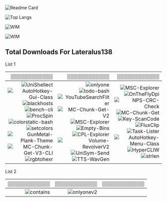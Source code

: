 ![Readme Card](https://github-readme-stats.vercel.app/api/pin/?username=Lateralus138&layout=compact&repo=FluxHub&bg_color=1d1d1d&theme=vision-friendly-dark)

![Top Langs](https://github-readme-stats.vercel.app/api/top-langs/?username=Lateralus138&layout=compact&bg_color=1d1d1d&hide=html,css,scss,makefile,javascript&langs_count=10&theme=vision-friendly-dark)

![WIM](https://img.shields.io/endpoint?url=https://raw.githubusercontent.com/Lateralus138/FluxHub/master/docs/json/workflow_init_md5.json)

![WIM](https://img.shields.io/endpoint?url=https://raw.githubusercontent.com/Lateralus138/FluxHub/master/docs/json/workflow_stop_md5.json)

## Total Downloads For Lateralus138

List 1

|▒▒▒▒▒▒▒▒▒▒▒▒|▒▒▒▒▒▒▒▒▒▒▒▒|▒▒▒▒▒▒▒▒▒▒▒▒|
|--:|--:|--:|
|![UniShellect](https://img.shields.io/github/downloads/Lateralus138/UniShellect/total?style=for-the-badge&label=UniShellect&labelColor=1d1d1d)![AutoHotkey-Gui-Class](https://img.shields.io/github/downloads/Lateralus138/AutoHotkey-Gui-Class/total?style=for-the-badge&label=AHK-Gui-Class&labelColor=1d1d1d)![blackhosts](https://img.shields.io/github/downloads/Lateralus138/blackhosts/total?style=for-the-badge&label=blackhosts&labelColor=1d1d1d)![bench-cli](https://img.shields.io/github/downloads/Lateralus138/bench-cli/total?style=for-the-badge&label=bench-cli&labelColor=1d1d1d)![ProcSpin](https://img.shields.io/github/downloads/Lateralus138/ProcSpin/total?style=for-the-badge&label=ProcSpin&labelColor=1d1d1d)![colorstatic-bash](https://img.shields.io/github/downloads/Lateralus138/colorstatic-bash/total?style=for-the-badge&label=colorstatic-bash&labelColor=1d1d1d)![setcolors](https://img.shields.io/github/downloads/Lateralus138/setcolors/total?style=for-the-badge&label=setcolors&labelColor=1d1d1d)![GunMetal-Plank-Theme](https://img.shields.io/github/downloads/Lateralus138/GunMetal-Plank-Theme/total?style=for-the-badge&label=GunMetal-Plank-Theme&labelColor=1d1d1d)![MC-Chunk-Get-V3-CLI](https://img.shields.io/github/downloads/Lateralus138/MC-Chunk-Get-V3-CLI/total?style=for-the-badge&label=MC-Chunk-Get-V3-CLI&labelColor=1d1d1d)![rgbtohexr](https://img.shields.io/github/downloads/Lateralus138/rgbtohexr/total?style=for-the-badge&label=rgbtohexr&labelColor=1d1d1d)|![onlyone](https://img.shields.io/github/downloads/Lateralus138/onlyone/total?style=for-the-badge&label=onlyone&labelColor=1d1d1d)![todo-bash](https://img.shields.io/github/downloads/Lateralus138/todo-bash/total?style=for-the-badge&label=todo-bash&labelColor=1d1d1d)![YouTubeSearchFilter](https://img.shields.io/github/downloads/Lateralus138/YouTubeSearchFilter/total?style=for-the-badge&label=YouTubeSearchFilter&labelColor=1d1d1d)![MC-Chunk-Get-V2](https://img.shields.io/github/downloads/Lateralus138/MC-Chunk-Get-V2/total?style=for-the-badge&label=MC-Chunk-Get-V2&labelColor=1d1d1d)![MSC-Explorer](https://img.shields.io/github/downloads/Lateralus138/MSC-Explorer/total?style=for-the-badge&label=MSC-Explorer&labelColor=1d1d1d)![Empty-Bins](https://img.shields.io/github/downloads/Lateralus138/Empty-Bins/total?style=for-the-badge&label=Empty-Bins&labelColor=1d1d1d)![CPL-Explorer](https://img.shields.io/github/downloads/Lateralus138/CPL-Explorer/total?style=for-the-badge&label=CPL-Explorer&labelColor=1d1d1d)![Volume-RevolverV2](https://img.shields.io/github/downloads/Lateralus138/Volume-RevolverV2/total?style=for-the-badge&label=Volume-RevolverV2&labelColor=1d1d1d)![UniSym-Send](https://img.shields.io/github/downloads/Lateralus138/UniSym-Send/total?style=for-the-badge&label=UniSym-Send&labelColor=1d1d1d)![TTS-WavGen](https://img.shields.io/github/downloads/Lateralus138/TTS-WavGen/total?style=for-the-badge&label=TTS-WavGen&labelColor=1d1d1d)|![MSC-Explorer](https://img.shields.io/github/downloads/Lateralus138/MSC-Explorer/total?style=for-the-badge&label=MSC-Explorer&labelColor=1d1d1d)![OnTheFlyDpi](https://img.shields.io/github/downloads/Lateralus138/OnTheFlyDpi/total?style=for-the-badge&label=OnTheFlyDpi&labelColor=1d1d1d)![NPS-CRC-Check](https://img.shields.io/github/downloads/Lateralus138/NPS-CRC-Check/total?style=for-the-badge&label=NPS-CRC-Check&labelColor=1d1d1d)![MC-Chunk-Get](https://img.shields.io/github/downloads/Lateralus138/MC-Chunk-Get/total?style=for-the-badge&label=MC-Chunk-Get&labelColor=1d1d1d)![Key-ScanCode](https://img.shields.io/github/downloads/Lateralus138/Key-ScanCode/total?style=for-the-badge&label=Key-ScanCode&labelColor=1d1d1d)![FluxClip](https://img.shields.io/github/downloads/Lateralus138/FluxClip/total?style=for-the-badge&label=FluxClip&labelColor=1d1d1d)![Task-Lister](https://img.shields.io/github/downloads/Lateralus138/Task-Lister/total?style=for-the-badge&label=Task-Lister&labelColor=1d1d1d)![AutoHotkey-Menu-Class](https://img.shields.io/github/downloads/Lateralus138/AutoHotkey-Menu-Class/total?style=for-the-badge&label=AHK-Menu-Class&labelColor=1d1d1d)![HyperCLIW](https://img.shields.io/github/downloads/Lateralus138/HyperCLIW/total?style=for-the-badge&label=HyperCLIW&labelColor=1d1d1d&logo=data%3Aimage%2Fpng%3Bbase64%2CiVBORw0KGgoAAAANSUhEUgAAABAAAAAQCAMAAAAoLQ9TAAAABGdBTUEAALGPC%2FxhBQAAACBjSFJNAAB6JgAAgIQAAPoAAACA6AAAdTAAAOpgAAA6mAAAF3CculE8AAABcVBMVEUAAAAAgM0Af8wolNQAa7YAbbkAQIcAQIYAVJ0AgM0AgM0AgM0AgM0AgM0AgM0AgM0AgM0AgM0AgM0Af8wAfswAfswAf8wAgM0AgM0AgM0Af80AgM0AgM0AgM0AgM0Af8wAgM0Af80djtIIg84Af8wAfsxYrN4Fg84Gg85RqNwej9MLhM8LhM8AfcsAgM0Hg88AfsshkNNTqd1%2Fv%2BUXi9AHdsAAYKoAY64ih8kAf81YkcEFV54GV55Sj8EnlNULhc8AecYdebwKcrsAe8gAb7oAXacAXqgAcLwAImUAUpoAVJ0AUpwAUZoAIWMAVJ0AVJ0AUpwAUZwAVJ0AVJ0AVJ0AVJ0AgM0cjtJqteGczetqtOEAf807ndjL5fT9%2Fv7%2F%2F%2F%2FM5fQ9ntnu9vu12vCi0Oz%2F%2F%2F6Hw%2Bebzeufz%2Bx%2Bv%2BW12e%2Bgz%2BxqteLu9fmRx%2BjL3Ovu8%2Fi1zeKrzeUAUpw7e7M8fLQAU50cZ6hqm8WcvNgAVJ3xWY3ZAAAAVnRSTlMAAAAAAAAAAAAREApTvrxRCQQ9rfX0qwErleyUKjncOFv%2B%2Fv5b%2Ff7%2B%2Fv7%2B%2Fv1b%2Ff7%2B%2Fv7%2BW%2F7%2B%2Fv79%2Fv7%2B%2Fv7%2B%2Fv7%2B%2Fjfa2jcBKJHqKAEEO6r0CVC8EFaOox4AAAABYktHRF9z0VEtAAAACXBIWXMAAA7DAAAOwwHHb6hkAAAAB3RJTUUH5QYKDQws%2FBWF6QAAAONJREFUGNNjYAABRkZOLkZGBhhgZOTm4eXjF4AJMQoKCYuEhYmKCQmCRBjFJSSlwiMiI6PCpaRlxBkZGGXlomNi4%2BLj4xISo%2BXkgQIKikqx8UnJyUnxKcqKKiAB1ajUJDV1Dc00LW0dXSaggF56fLK%2BgYFhhlGmsQkzRCDL1MzcIhsmYJkTn2tlbWObZ2cP0sKk4OCYH19QWFgQX%2BTkrMLEwOLiWlySD7I2v7TMzZ2Vgc3D08u7vKKysqLc28vHlx3oVg4%2F%2F4DAqqrAAH8%2FDohnODiCgkNCgoM4OOD%2B5eAIDYVyAZ9mMF8DmkLwAAAAJXRFWHRkYXRlOmNyZWF0ZQAyMDIxLTA2LTEwVDE4OjEyOjQ0LTA1OjAwkjvGQgAAACV0RVh0ZGF0ZTptb2RpZnkAMjAyMS0wNi0xMFQxODoxMjo0NC0wNTowMONmfv4AAAAASUVORK5CYII%3D)![strlen](https://img.shields.io/github/downloads/Lateralus138/strlen/total?style=for-the-badge&label=strlen&labelColor=1d1d1d&logo=data%3Aimage%2Fpng%3Bbase64%2CiVBORw0KGgoAAAANSUhEUgAAABAAAAAQCAMAAAAoLQ9TAAAABGdBTUEAALGPC%2FxhBQAAACBjSFJNAAB6JgAAgIQAAPoAAACA6AAAdTAAAOpgAAA6mAAAF3CculE8AAABcVBMVEUAAAAAgM0Af8wolNQAa7YAbbkAQIcAQIYAVJ0AgM0AgM0AgM0AgM0AgM0AgM0AgM0AgM0AgM0AgM0Af8wAfswAfswAf8wAgM0AgM0AgM0Af80AgM0AgM0AgM0AgM0Af8wAgM0Af80djtIIg84Af8wAfsxYrN4Fg84Gg85RqNwej9MLhM8LhM8AfcsAgM0Hg88AfsshkNNTqd1%2Fv%2BUXi9AHdsAAYKoAY64ih8kAf81YkcEFV54GV55Sj8EnlNULhc8AecYdebwKcrsAe8gAb7oAXacAXqgAcLwAImUAUpoAVJ0AUpwAUZoAIWMAVJ0AVJ0AUpwAUZwAVJ0AVJ0AVJ0AVJ0AgM0cjtJqteGczetqtOEAf807ndjL5fT9%2Fv7%2F%2F%2F%2FM5fQ9ntnu9vu12vCi0Oz%2F%2F%2F6Hw%2Bebzeufz%2Bx%2Bv%2BW12e%2Bgz%2BxqteLu9fmRx%2BjL3Ovu8%2Fi1zeKrzeUAUpw7e7M8fLQAU50cZ6hqm8WcvNgAVJ3xWY3ZAAAAVnRSTlMAAAAAAAAAAAAREApTvrxRCQQ9rfX0qwErleyUKjncOFv%2B%2Fv5b%2Ff7%2B%2Fv7%2B%2Fv1b%2Ff7%2B%2Fv7%2BW%2F7%2B%2Fv79%2Fv7%2B%2Fv7%2B%2Fv7%2B%2Fjfa2jcBKJHqKAEEO6r0CVC8EFaOox4AAAABYktHRF9z0VEtAAAACXBIWXMAAA7DAAAOwwHHb6hkAAAAB3RJTUUH5QYKDQws%2FBWF6QAAAONJREFUGNNjYAABRkZOLkZGBhhgZOTm4eXjF4AJMQoKCYuEhYmKCQmCRBjFJSSlwiMiI6PCpaRlxBkZGGXlomNi4%2BLj4xISo%2BXkgQIKikqx8UnJyUnxKcqKKiAB1ajUJDV1Dc00LW0dXSaggF56fLK%2BgYFhhlGmsQkzRCDL1MzcIhsmYJkTn2tlbWObZ2cP0sKk4OCYH19QWFgQX%2BTkrMLEwOLiWlySD7I2v7TMzZ2Vgc3D08u7vKKysqLc28vHlx3oVg4%2F%2F4DAqqrAAH8%2FDohnODiCgkNCgoM4OOD%2B5eAIDYVyAZ9mMF8DmkLwAAAAJXRFWHRkYXRlOmNyZWF0ZQAyMDIxLTA2LTEwVDE4OjEyOjQ0LTA1OjAwkjvGQgAAACV0RVh0ZGF0ZTptb2RpZnkAMjAyMS0wNi0xMFQxODoxMjo0NC0wNTowMONmfv4AAAAASUVORK5CYII%3D)|


<!-- ![UniShellect](https://img.shields.io/github/downloads/Lateralus138/UniShellect/total?style=for-the-badge&label=UniShellect&labelColor=1d1d1d)
![AutoHotkey-Gui-Class](https://img.shields.io/github/downloads/Lateralus138/AutoHotkey-Gui-Class/total?style=for-the-badge&label=AHK-Gui-Class&labelColor=1d1d1d)
![blackhosts](https://img.shields.io/github/downloads/Lateralus138/blackhosts/total?style=for-the-badge&label=blackhosts&labelColor=1d1d1d)
![bench-cli](https://img.shields.io/github/downloads/Lateralus138/bench-cli/total?style=for-the-badge&label=bench-cli&labelColor=1d1d1d)
![ProcSpin](https://img.shields.io/github/downloads/Lateralus138/ProcSpin/total?style=for-the-badge&label=ProcSpin&labelColor=1d1d1d)
![colorstatic-bash](https://img.shields.io/github/downloads/Lateralus138/colorstatic-bash/total?style=for-the-badge&label=colorstatic-bash&labelColor=1d1d1d)
![setcolors](https://img.shields.io/github/downloads/Lateralus138/setcolors/total?style=for-the-badge&label=setcolors&labelColor=1d1d1d)
![GunMetal-Plank-Theme](https://img.shields.io/github/downloads/Lateralus138/GunMetal-Plank-Theme/total?style=for-the-badge&label=GunMetal-Plank-Theme&labelColor=1d1d1d)
![MC-Chunk-Get-V3-CLI](https://img.shields.io/github/downloads/Lateralus138/MC-Chunk-Get-V3-CLI/total?style=for-the-badge&label=MC-Chunk-Get-V3-CLI&labelColor=1d1d1d)
![rgbtohexr](https://img.shields.io/github/downloads/Lateralus138/rgbtohexr/total?style=for-the-badge&label=rgbtohexr&labelColor=1d1d1d) -->

<!-- ![onlyone](https://img.shields.io/github/downloads/Lateralus138/onlyone/total?style=for-the-badge&label=onlyone&labelColor=1d1d1d)
![todo-bash](https://img.shields.io/github/downloads/Lateralus138/todo-bash/total?style=for-the-badge&label=todo-bash&labelColor=1d1d1d)
![YouTubeSearchFilter](https://img.shields.io/github/downloads/Lateralus138/YouTubeSearchFilter/total?style=for-the-badge&label=YouTubeSearchFilter&labelColor=1d1d1d)
![MC-Chunk-Get-V2](https://img.shields.io/github/downloads/Lateralus138/MC-Chunk-Get-V2/total?style=for-the-badge&label=MC-Chunk-Get-V2&labelColor=1d1d1d)
![MSC-Explorer](https://img.shields.io/github/downloads/Lateralus138/MSC-Explorer/total?style=for-the-badge&label=MSC-Explorer&labelColor=1d1d1d)
![Empty-Bins](https://img.shields.io/github/downloads/Lateralus138/Empty-Bins/total?style=for-the-badge&label=Empty-Bins&labelColor=1d1d1d)
![CPL-Explorer](https://img.shields.io/github/downloads/Lateralus138/CPL-Explorer/total?style=for-the-badge&label=CPL-Explorer&labelColor=1d1d1d)
![Volume-RevolverV2](https://img.shields.io/github/downloads/Lateralus138/Volume-RevolverV2/total?style=for-the-badge&label=Volume-RevolverV2&labelColor=1d1d1d)
![UniSym-Send](https://img.shields.io/github/downloads/Lateralus138/UniSym-Send/total?style=for-the-badge&label=UniSym-Send&labelColor=1d1d1d)
![TTS-WavGen](https://img.shields.io/github/downloads/Lateralus138/TTS-WavGen/total?style=for-the-badge&label=TTS-WavGen&labelColor=1d1d1d) -->

<!-- ![MSC-Explorer](https://img.shields.io/github/downloads/Lateralus138/MSC-Explorer/total?style=for-the-badge&label=MSC-Explorer&labelColor=1d1d1d)![OnTheFlyDpi](https://img.shields.io/github/downloads/Lateralus138/OnTheFlyDpi/total?style=for-the-badge&label=OnTheFlyDpi&labelColor=1d1d1d)![NPS-CRC-Check](https://img.shields.io/github/downloads/Lateralus138/NPS-CRC-Check/total?style=for-the-badge&label=NPS-CRC-Check&labelColor=1d1d1d)![MC-Chunk-Get](https://img.shields.io/github/downloads/Lateralus138/MC-Chunk-Get/total?style=for-the-badge&label=MC-Chunk-Get&labelColor=1d1d1d)![Key-ScanCode](https://img.shields.io/github/downloads/Lateralus138/Key-ScanCode/total?style=for-the-badge&label=Key-ScanCode&labelColor=1d1d1d)![FluxClip](https://img.shields.io/github/downloads/Lateralus138/FluxClip/total?style=for-the-badge&label=FluxClip&labelColor=1d1d1d)![Task-Lister](https://img.shields.io/github/downloads/Lateralus138/Task-Lister/total?style=for-the-badge&label=Task-Lister&labelColor=1d1d1d)![AutoHotkey-Menu-Class](https://img.shields.io/github/downloads/Lateralus138/AutoHotkey-Menu-Class/total?style=for-the-badge&label=AHK-Menu-Class&labelColor=1d1d1d) -->

List 2

|▒▒▒▒▒▒▒▒▒▒▒▒|▒▒▒▒▒▒▒▒▒▒▒▒|▒▒▒▒▒▒▒▒▒▒▒▒|
|--:|--:|--:|
|![contains](https://img.shields.io/github/downloads/Lateralus138/contains/total?style=for-the-badge&label=contains&labelColor=1d1d1d&logo=data%3Aimage%2Fpng%3Bbase64%2CiVBORw0KGgoAAAANSUhEUgAAABAAAAAQCAMAAAAoLQ9TAAAABGdBTUEAALGPC%2FxhBQAAACBjSFJNAAB6JgAAgIQAAPoAAACA6AAAdTAAAOpgAAA6mAAAF3CculE8AAABcVBMVEUAAAAAgM0Af8wolNQAa7YAbbkAQIcAQIYAVJ0AgM0AgM0AgM0AgM0AgM0AgM0AgM0AgM0AgM0AgM0Af8wAfswAfswAf8wAgM0AgM0AgM0Af80AgM0AgM0AgM0AgM0Af8wAgM0Af80djtIIg84Af8wAfsxYrN4Fg84Gg85RqNwej9MLhM8LhM8AfcsAgM0Hg88AfsshkNNTqd1%2Fv%2BUXi9AHdsAAYKoAY64ih8kAf81YkcEFV54GV55Sj8EnlNULhc8AecYdebwKcrsAe8gAb7oAXacAXqgAcLwAImUAUpoAVJ0AUpwAUZoAIWMAVJ0AVJ0AUpwAUZwAVJ0AVJ0AVJ0AVJ0AgM0cjtJqteGczetqtOEAf807ndjL5fT9%2Fv7%2F%2F%2F%2FM5fQ9ntnu9vu12vCi0Oz%2F%2F%2F6Hw%2Bebzeufz%2Bx%2Bv%2BW12e%2Bgz%2BxqteLu9fmRx%2BjL3Ovu8%2Fi1zeKrzeUAUpw7e7M8fLQAU50cZ6hqm8WcvNgAVJ3xWY3ZAAAAVnRSTlMAAAAAAAAAAAAREApTvrxRCQQ9rfX0qwErleyUKjncOFv%2B%2Fv5b%2Ff7%2B%2Fv7%2B%2Fv1b%2Ff7%2B%2Fv7%2BW%2F7%2B%2Fv79%2Fv7%2B%2Fv7%2B%2Fv7%2B%2Fjfa2jcBKJHqKAEEO6r0CVC8EFaOox4AAAABYktHRF9z0VEtAAAACXBIWXMAAA7DAAAOwwHHb6hkAAAAB3RJTUUH5QYKDQws%2FBWF6QAAAONJREFUGNNjYAABRkZOLkZGBhhgZOTm4eXjF4AJMQoKCYuEhYmKCQmCRBjFJSSlwiMiI6PCpaRlxBkZGGXlomNi4%2BLj4xISo%2BXkgQIKikqx8UnJyUnxKcqKKiAB1ajUJDV1Dc00LW0dXSaggF56fLK%2BgYFhhlGmsQkzRCDL1MzcIhsmYJkTn2tlbWObZ2cP0sKk4OCYH19QWFgQX%2BTkrMLEwOLiWlySD7I2v7TMzZ2Vgc3D08u7vKKysqLc28vHlx3oVg4%2F%2F4DAqqrAAH8%2FDohnODiCgkNCgoM4OOD%2B5eAIDYVyAZ9mMF8DmkLwAAAAJXRFWHRkYXRlOmNyZWF0ZQAyMDIxLTA2LTEwVDE4OjEyOjQ0LTA1OjAwkjvGQgAAACV0RVh0ZGF0ZTptb2RpZnkAMjAyMS0wNi0xMFQxODoxMjo0NC0wNTowMONmfv4AAAAASUVORK5CYII%3D)|![onlyonev2](https://img.shields.io/github/downloads/Lateralus138/onlyonev2/total?style=for-the-badge&label=onlyone%20v2&labelColor=1d1d1d&logo=data%3Aimage%2Fpng%3Bbase64%2CiVBORw0KGgoAAAANSUhEUgAAABAAAAAQCAMAAAAoLQ9TAAAABGdBTUEAALGPC%2FxhBQAAACBjSFJNAAB6JgAAgIQAAPoAAACA6AAAdTAAAOpgAAA6mAAAF3CculE8AAABcVBMVEUAAAAAgM0Af8wolNQAa7YAbbkAQIcAQIYAVJ0AgM0AgM0AgM0AgM0AgM0AgM0AgM0AgM0AgM0AgM0Af8wAfswAfswAf8wAgM0AgM0AgM0Af80AgM0AgM0AgM0AgM0Af8wAgM0Af80djtIIg84Af8wAfsxYrN4Fg84Gg85RqNwej9MLhM8LhM8AfcsAgM0Hg88AfsshkNNTqd1%2Fv%2BUXi9AHdsAAYKoAY64ih8kAf81YkcEFV54GV55Sj8EnlNULhc8AecYdebwKcrsAe8gAb7oAXacAXqgAcLwAImUAUpoAVJ0AUpwAUZoAIWMAVJ0AVJ0AUpwAUZwAVJ0AVJ0AVJ0AVJ0AgM0cjtJqteGczetqtOEAf807ndjL5fT9%2Fv7%2F%2F%2F%2FM5fQ9ntnu9vu12vCi0Oz%2F%2F%2F6Hw%2Bebzeufz%2Bx%2Bv%2BW12e%2Bgz%2BxqteLu9fmRx%2BjL3Ovu8%2Fi1zeKrzeUAUpw7e7M8fLQAU50cZ6hqm8WcvNgAVJ3xWY3ZAAAAVnRSTlMAAAAAAAAAAAAREApTvrxRCQQ9rfX0qwErleyUKjncOFv%2B%2Fv5b%2Ff7%2B%2Fv7%2B%2Fv1b%2Ff7%2B%2Fv7%2BW%2F7%2B%2Fv79%2Fv7%2B%2Fv7%2B%2Fv7%2B%2Fjfa2jcBKJHqKAEEO6r0CVC8EFaOox4AAAABYktHRF9z0VEtAAAACXBIWXMAAA7DAAAOwwHHb6hkAAAAB3RJTUUH5QYKDQws%2FBWF6QAAAONJREFUGNNjYAABRkZOLkZGBhhgZOTm4eXjF4AJMQoKCYuEhYmKCQmCRBjFJSSlwiMiI6PCpaRlxBkZGGXlomNi4%2BLj4xISo%2BXkgQIKikqx8UnJyUnxKcqKKiAB1ajUJDV1Dc00LW0dXSaggF56fLK%2BgYFhhlGmsQkzRCDL1MzcIhsmYJkTn2tlbWObZ2cP0sKk4OCYH19QWFgQX%2BTkrMLEwOLiWlySD7I2v7TMzZ2Vgc3D08u7vKKysqLc28vHlx3oVg4%2F%2F4DAqqrAAH8%2FDohnODiCgkNCgoM4OOD%2B5eAIDYVyAZ9mMF8DmkLwAAAAJXRFWHRkYXRlOmNyZWF0ZQAyMDIxLTA2LTEwVDE4OjEyOjQ0LTA1OjAwkjvGQgAAACV0RVh0ZGF0ZTptb2RpZnkAMjAyMS0wNi0xMFQxODoxMjo0NC0wNTowMONmfv4AAAAASUVORK5CYII%3D)||